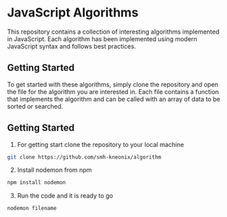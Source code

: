 # JavaScript Algorithms
This repository contains a collection of interesting algorithms implemented in JavaScript. Each algorithm has been implemented using modern JavaScript syntax and follows best practices.


## Getting Started
To get started with these algorithms, simply clone the repository and open the file for the algorithm you are interested in. Each file contains a function that implements the algorithm and can be called with an array of data to be sorted or searched.

## Getting Started

1. For getting start clone the repository to your local machine
 ```bash
 git clone https://github.com/smh-kneonix/algorithm
 ```
 
 2. Install nodemon from npm 
 ```bash
 npm install nodemon
```

3. Run the code and it is ready to go
 ```bash
 nodemon filename
 ```
